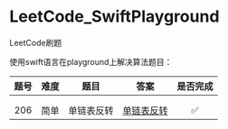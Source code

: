 # LeetCode_SwiftPlayground
LeetCode刷题

使用swift语言在playground上解决算法题目：



| 题号 | 难度 | 题目       |                             答案                             | 是否完成 |
| :--: | :--: | ---------- | :----------------------------------------------------------: | :------: |
|      |      |            |                                                              |          |
|      |      |            |                                                              |          |
| 206  | 简单 | 单链表反转 | [单链表反转](https://github.com/wqhiOS/LeetCode_SwiftPlayground/blob/master/LeetCode_SwiftPlayground.playground/Pages/206_单链表反转✅✋.xcplaygroundpage/Contents.swift) |    ✅     |

